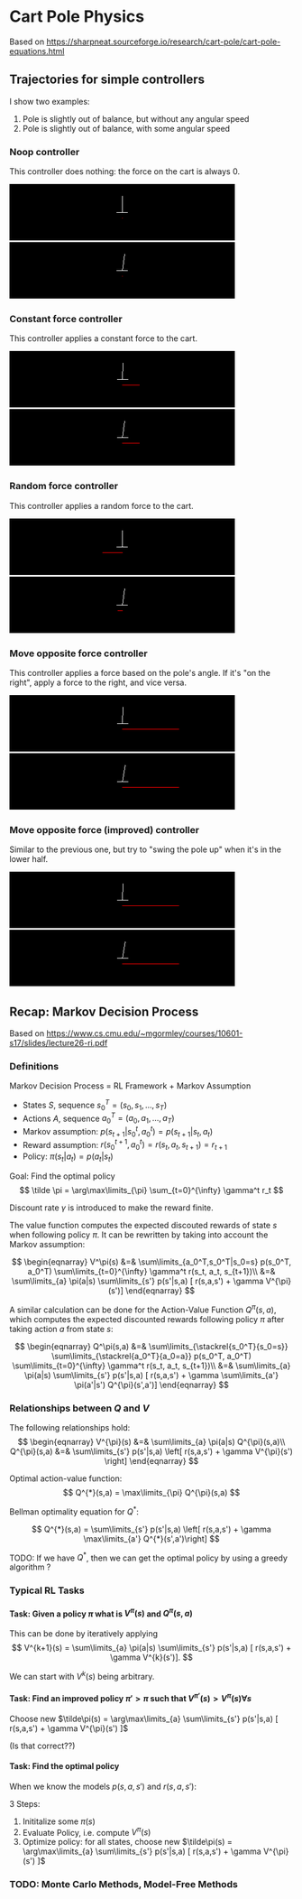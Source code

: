 # Cart Pole Physics

Based on https://sharpneat.sourceforge.io/research/cart-pole/cart-pole-equations.html

## Trajectories for simple controllers
I show two examples:

1. Pole is slightly out of balance, but without any angular speed
2. Pole is slightly out of balance, with some angular speed

### Noop controller
This controller does nothing: the force on the cart is always 0.

<img src="move_nothing.gif">
<img src="move_nothing2.gif">

### Constant force controller
This controller applies a constant force to the cart.

<img src="move_constant.gif">
<img src="move_constant2.gif">

### Random force controller
This controller applies a random force to the cart.

<img src="move_random.gif">
<img src="move_random2.gif">

### Move opposite force controller
This controller applies a force based on the pole's angle. If it's "on the
right", apply a force to the right, and vice versa.

<img src="move_opposite.gif">
<img src="move_opposite2.gif">

### Move opposite force (improved) controller
Similar to the previous one, but try to "swing the pole up" when it's in the
lower half.

<img src="move_opposite_upswing.gif">
<img src="move_opposite_upswing2.gif">

## Recap: Markov Decision Process

Based on https://www.cs.cmu.edu/~mgormley/courses/10601-s17/slides/lecture26-ri.pdf

### Definitions

Markov Decision Process = RL Framework + Markov Assumption

* States $S$, sequence $s_0^T = (s_0, s_1, ..., s_T)$
* Actions $A$, sequence $a_0^T = (a_0, a_1, ..., a_T)$
* Markov assumption: $p(s_{t+1}|s_0^t, a_0^t) = p(s_{t+1}|s_t,a_t)$
* Reward assumption: $r(s_0^{t+1}, a_0^t) = r(s_t, a_t, s_{t+1}) = r_{t+1}$
* Policy: $\pi(s_t|a_t) = p(a_t|s_t)$

Goal: Find the optimal policy
$$
\tilde \pi = \arg\max\limits_{\pi} \sum_{t=0}^{\infty} \gamma^t r_t
$$

Discount rate $\gamma$ is introduced to make the reward finite.

The value function computes the expected discouted rewards of state $s$ when
following policy $\pi$. It can be rewritten by taking into account the Markov
assumption:

$$
\begin{eqnarray}
V^\pi(s) &=& \sum\limits_{a_0^T,s_0^T|s_0=s} p(s_0^T, a_0^T) \sum\limits_{t=0}^{\infty} \gamma^t r(s_t, a_t, s_{t+1})\\
         &=& \sum\limits_{a} \pi(a|s) \sum\limits_{s'} p(s'|s,a) [ r(s,a,s') + \gamma V^{\pi}(s')]
\end{eqnarray}
$$

A similar calculation can be done for the Action-Value Function $Q^\pi(s,a)$,
which computes the expected discounted rewards following policy $\pi$ after
taking action $a$ from state $s$:

$$
\begin{eqnarray}
Q^\pi(s,a) &=& \sum\limits_{\stackrel{s_0^T}{s_0=s}}  \sum\limits_{\stackrel{a_0^T}{a_0=a}} p(s_0^T, a_0^T) \sum\limits_{t=0}^{\infty} \gamma^t r(s_t, a_t, s_{t+1})\\
           &=& \sum\limits_{a} \pi(a|s) \sum\limits_{s'} p(s'|s,a) [ r(s,a,s') + \gamma \sum\limits_{a'} \pi(a'|s') Q^{\pi}(s',a')]
\end{eqnarray}
$$

### Relationships between $Q$ and $V$
The following relationships hold:
$$
\begin{eqnarray}
V^{\pi}(s) &=& \sum\limits_{a} \pi(a|s) Q^{\pi}(s,a)\\
Q^{\pi}(s,a) &=& \sum\limits_{s'} p(s'|s,a) \left[ r(s,a,s') + \gamma V^{\pi}(s') \right]
\end{eqnarray}
$$

Optimal action-value function:
$$
Q^{*}(s,a) = \max\limits_{\pi} Q^{\pi}(s,a)
$$

Bellman optimality equation for $Q^*$:

$$
Q^{*}(s,a) = \sum\limits_{s'} p(s'|s,a) \left[ r(s,a,s') + \gamma \max\limits_{a'} Q^{*}(s',a')\right]
$$

TODO: If we have $Q^{*}$, then we can get the optimal policy by using a greedy algorithm ?

### Typical RL Tasks

#### Task: Given a policy $\pi$ what is $V^{\pi}(s)$ and $Q^{\pi}(s,a)$
This can be done by iteratively applying
$$
V^{k+1}(s) = \sum\limits_{a} \pi(a|s) \sum\limits_{s'} p(s'|s,a) [ r(s,a,s') + \gamma V^{k}(s')].
$$

We can start with $V^k(s)$ being arbitrary.

#### Task: Find an improved policy $\pi' > \pi$ such that $V^{\pi'}(s) > V^{\pi}(s) \forall s$
Choose new $\tilde\pi(s) = \arg\max\limits_{a} \sum\limits_{s'} p(s'|s,a) [ r(s,a,s') + \gamma V^{\pi}(s') ]$

(Is that correct??)

#### Task: Find the optimal policy

When we know the models $p(s,a,s')$ and $r(s,a,s')$:

3 Steps:
1. Inititalize some $\pi(s)$
2. Evaluate Policy, i.e. compute $V^{\pi}(s)$
3. Optimize policy: for all states, choose new $\tilde\pi(s) = \arg\max\limits_{a} \sum\limits_{s'} p(s'|s,a) [ r(s,a,s') + \gamma V^{\pi}(s') ]$

### TODO: Monte Carlo Methods, Model-Free Methods

